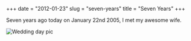 +++
date = "2012-01-23"
slug = "seven-years"
title = "Seven Years"
+++

Seven years ago today on January 22nd 2005, I met my awesome wife. 

![Wedding day pic](/images/kp084.png)
